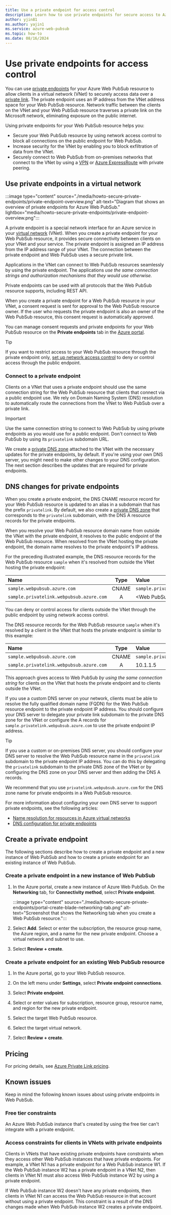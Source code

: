 ```yaml
---
title: Use a private endpoint for access control
description: Learn how to use private endpoints for secure access to Azure Web PubSub from a virtual network.
author: yjin81
ms.author: yajin1
ms.service: azure-web-pubsub
ms.topic: how-to 
ms.date: 08/16/2024
---
```


# Use private endpoints for access control

You can use [private endpoints](../private-link/private-endpoint-overview.md) for your Azure Web PubSub resource to allow clients in a virtual network (VNet) to securely access data over a [private link](../private-link/private-link-overview.md). The private endpoint uses an IP address from the VNet address space for your Web PubSub resource. Network traffic between the clients on the VNet and your Web PubSub resource traverses a private link on the Microsoft network, eliminating exposure on the public internet.

Using private endpoints for your Web PubSub resource helps you:

- Secure your Web PubSub resource by using network access control to block all connections on the public endpoint for Web PubSub.
- Increase security for the VNet by enabling you to block exfiltration of data from the VNet.
- Securely connect to Web PubSub from on-premises networks that connect to the VNet by using a [VPN](../vpn-gateway/vpn-gateway-about-vpngateways.md) or [Azure ExpressRoute](../expressroute/expressroute-locations.md) with private peering.

## Use private endpoints in a virtual network

:::image type="content" source="./media/howto-secure-private-endpoints/private-endpoint-overview.png" alt-text="Diagram that shows an overview of private endpoints for Azure Web PubSub." lightbox="media/howto-secure-private-endpoints/private-endpoint-overview.png":::

A private endpoint is a special network interface for an Azure service in your [virtual network](../virtual-network/virtual-networks-overview.md) (VNet). When you create a private endpoint for your Web PubSub resource, it provides secure connectivity between clients on your VNet and your service. The private endpoint is assigned an IP address from the IP address range of your VNet. The connection between the private endpoint and Web PubSub uses a secure private link.

Applications in the VNet can connect to Web PubSub resources seamlessly by using the private endpoint. The applications *use the same connection strings and authorization mechanisms that they would use otherwise.*

Private endpoints can be used with all protocols that the Web PubSub resource supports, including REST API.

When you create a private endpoint for a Web PubSub resource in your VNet, a consent request is sent for approval to the Web PubSub resource owner. If the user who requests the private endpoint is also an owner of the Web PubSub resource, this consent request is automatically approved.

You can manage consent requests and private endpoints for your Web PubSub resource on the **Private endpoints** tab in the [Azure portal](https://portal.azure.com).

> [!TIP]
> If you want to restrict access to your Web PubSub resource through the private endpoint only, [set up network access control](howto-secure-network-access-control.md) to deny or control access through the public endpoint.

### Connect to a private endpoint

Clients on a VNet that uses a private endpoint should use the same connection string for the Web PubSub resource that clients that connect via a public endpoint use. We rely on Domain Naming System (DNS) resolution to automatically route the connections from the VNet to Web PubSub over a private link.

> [!IMPORTANT]
> Use the same connection string to connect to Web PubSub by using private endpoints as you would use for a public endpoint. Don't connect to Web PubSub by using its `privatelink` subdomain URL.

We create a [private DNS zone](../dns/private-dns-overview.md) attached to the VNet with the necessary updates for the private endpoints, by default. If you're using your own DNS server, you might need to make other changes to your DNS configuration. The next section describes the updates that are required for private endpoints.

## DNS changes for private endpoints

When you create a private endpoint, the DNS CNAME resource record for your Web PubSub resource is updated to an alias in a subdomain that has the prefix `privatelink`. By default, we also create a [private DNS zone](../dns/private-dns-overview.md) that corresponds to the `privatelink` subdomain, with the DNS A resource records for the private endpoints.

When you resolve your Web PubSub resource domain name from outside the VNet with the private endpoint, it resolves to the public endpoint of the Web PubSub resource. When resolved from the VNet hosting the private endpoint, the domain name resolves to the private endpoint's IP address.

For the preceding illustrated example, the DNS resource records for the Web PubSub resource `sample` when it's resolved from outside the VNet hosting the private endpoint:

| Name                                                  | Type  | Value                                                 |
| :---------------------------------------------------- | :---: | :---------------------------------------------------- |
| `sample.webpubsub.azure.com`                        | CNAME | `sample.privatelink.webpubsub.azure.com`            |
| `sample.privatelink.webpubsub.azure.com`            | A     | \<Web PubSub public IP address\>           |

You can deny or control access for clients outside the VNet through the public endpoint by using network access control.

The DNS resource records for the Web PubSub resource `sample` when it's resolved by a client in the VNet that hosts the private endpoint is similar to this example:

| Name                                                  | Type  | Value                                                 |
| :---------------------------------------------------- | :---: | :---------------------------------------------------- |
| `sample.webpubsub.azure.com`                        | CNAME | `sample.privatelink.webpubsub.azure.com`            |
| `sample.privatelink.webpubsub.azure.com`            | A     | 10.1.1.5                                              |

This approach gives access to Web PubSub *by using the same connection string* for clients on the VNet that hosts the private endpoint and to clients outside the VNet.

If you use a custom DNS server on your network, clients must be able to resolve the fully qualified domain name (FQDN) for the Web PubSub resource endpoint to the private endpoint IP address. You should configure your DNS server to delegate your private link subdomain to the private DNS zone for the VNet or configure the A records for `sample.privatelink.webpubsub.azure.com` to use the private endpoint IP address.

> [!TIP]
> If you use a custom or on-premises DNS server, you should configure your DNS server to resolve the Web PubSub resource name in the `privatelink` subdomain to the private endpoint IP address. You can do this by delegating the `privatelink` subdomain to the private DNS zone of the VNet or by configuring the DNS zone on your DNS server and then adding the DNS A records.

We recommend that you use `privatelink.webpubsub.azure.com` for the DNS zone name for private endpoints in a Web PubSub resource.

For more information about configuring your own DNS server to support private endpoints, see the following articles:

- [Name resolution for resources in Azure virtual networks](../virtual-network/virtual-networks-name-resolution-for-vms-and-role-instances.md#name-resolution-that-uses-your-own-dns-server)
- [DNS configuration for private endpoints](../private-link/private-endpoint-overview.md#dns-configuration)

## Create a private endpoint

The following sections describe how to create a private endpoint and a new instance of Web PubSub and how to create a private endpoint for an existing instance of Web PubSub.

### Create a private endpoint in a new instance of Web PubSub

1. In the Azure portal, create a new instance of Azure Web PubSub. On the **Networking** tab, for **Connectivity method**, select **Private endpoint**.

    :::image type="content" source="./media/howto-secure-private-endpoints/portal-create-blade-networking-tab.png" alt-text="Screenshot that shows the Networking tab when you create a Web PubSub resource.":::

1. Select **Add**. Select or enter the subscription, the resource group name, the Azure region, and a name for the new private endpoint. Choose a virtual network and subnet to use.

1. Select **Review + create**.

### Create a private endpoint for an existing Web PubSub resource

1. In the Azure portal, go to your Web PubSub resource.

1. On the left menu under **Settings**, select **Private endpoint connections**.

1. Select **Private endpoint**.

1. Select or enter values for subscription, resource group, resource name, and region for the new private endpoint.

1. Select the target Web PubSub resource.

1. Select the target virtual network.

1. Select **Review + create**.

## Pricing

For pricing details, see [Azure Private Link pricing](https://azure.microsoft.com/pricing/details/private-link).

## Known issues

Keep in mind the following known issues about using private endpoints in Web PubSub.

### Free tier constraints

An Azure Web PubSub instance that's created by using the free tier can't integrate with a private endpoint.

### Access constraints for clients in VNets with private endpoints

Clients in VNets that have existing private endpoints have constraints when they access other Web PubSub instances that have private endpoints. For example, a VNet N1 has a private endpoint for a Web PubSub instance W1. If the Web PubSub instance W2 has a private endpoint in a VNet N2, then clients in VNet N1 must also access Web PubSub instance W2 by using a private endpoint.

If Web PubSub instance W2 doesn't have any private endpoints, then clients in VNet N1 can access the Web PubSub resource in that account without using a private endpoint. This constraint is a result of the DNS changes made when Web PubSub instance W2 creates a private endpoint.
